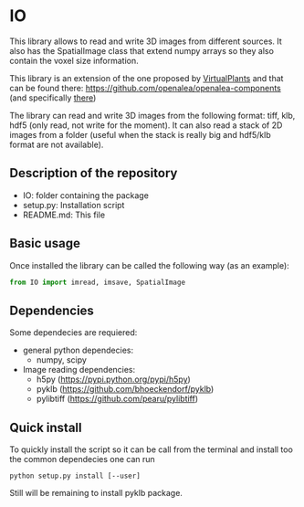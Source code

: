 # IO

This library allows to read and write 3D images from different sources. It also has the SpatialImage class that extend numpy arrays so they also contain the voxel size information.

This library is an extension of the one proposed by [VirtualPlants](https://team.inria.fr/virtualplants/) and that can be found there: https://github.com/openalea/openalea-components (and specifically [there](https://github.com/openalea/openalea-components/tree/master/image/src/openalea/image/serial))

The library can read and write 3D images from the following format: tiff, klb, hdf5 (only read, not write for the moment).
It can also read a stack of 2D images from a folder (useful when the stack is really big and hdf5/klb format are not available).

## Description of the repository
  - IO: folder containing the package
  - setup.py: Installation script
  - README.md: This file

## Basic usage
Once installed the library can be called the following way (as an example):
```python
from IO import imread, imsave, SpatialImage
```

## Dependencies
Some dependecies are requiered:
  - general python dependecies:
    - numpy, scipy
  - Image reading dependencies:
    - h5py (https://pypi.python.org/pypi/h5py)
    - pyklb (https://github.com/bhoeckendorf/pyklb)
    - pylibtiff (https://github.com/pearu/pylibtiff)
    
## Quick install
To quickly install the script so it can be call from the terminal and install too the common dependecies one can run
```shell
python setup.py install [--user]
```
Still will be remaining to install pyklb package.
